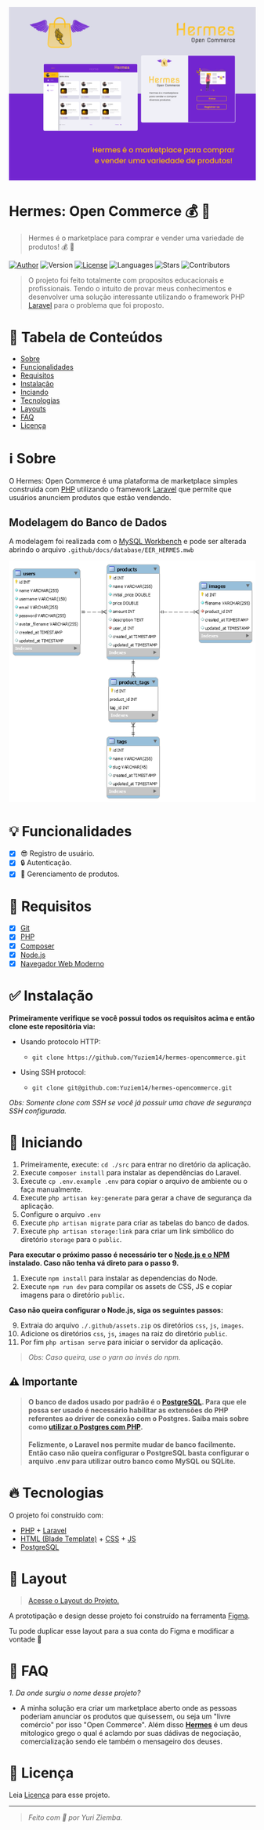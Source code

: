 ![Hermes: Open Commerce](./.github/images/hermes-cover.png 'Hermes: Open Commerce')

# Hermes: Open Commerce :moneybag: :tada:

> Hermes é o marketplace para comprar e vender uma variedade de produtos! :moneybag: :tada:

[![Author](https://img.shields.io/badge/author-yuziem14-7225d0?style=flat-square)](https://github.com/yuziem14)
![Version](https://img.shields.io/badge/version-1.0.0-7225d0?style=flat-square)
[![License](https://img.shields.io/badge/license-MIT-7225d0?style=flat-square)](LICENSE.md)
![Languages](https://img.shields.io/github/languages/count/yuziem14/hermes-opencommerce?style=flat-square&color=7225d0)
![Stars](https://img.shields.io/github/stars/yuziem14/hermes-opencommerce?style=social)
![Contributors](https://img.shields.io/github/contributors/yuziem14/hermes-opencommerce?style=social)

> O projeto foi feito totalmente com propositos educacionais e profissionais. Tendo o intuito de provar meus conhecimentos e desenvolver uma solução interessante utilizando o framework PHP [Laravel]('https://laravel.com/) para o problema que foi proposto.

# :pushpin: Tabela de Conteúdos

- [Sobre](#information_source-sobre)
- [Funcionalidades](#bulb-funcionalidades)
- [Requisitos](#construction-requisitos)
- [Instalação](#white_check_mark-instalacao)
- [Inciando](#rocket-iniciando)
- [Tecnologias](#fire-tecnologias)
- [Layouts](#art-layouts)
- [FAQ](#mega-faq)
- [Licença](#pencil-licenca)

# :information_source: Sobre

O Hermes: Open Commerce é uma plataforma de marketplace simples construida com [PHP](https://www.php.net/) utilizando o framework [Laravel](https://laravel.com/) que permite que usuários anunciem produtos que estão vendendo.

## Modelagem do Banco de Dados
A modelagem foi realizada com o [MySQL Workbench](https://www.mysql.com/products/workbench/) e pode ser alterada abrindo o arquivo `.github/docs/database/EER_HERMES.mwb`

![Diagrama Entidade Relacionamento (ERR)](./.github/images/EER_Hermes.png)

# :bulb: Funcionalidades

- [x] :sunglasses: Registro de usuário.
- [x] :lock: Autenticação.
- [x] :gift: Gerenciamento de produtos.

# :construction: Requisitos

- [x] [Git](https://git-scm.com/)
- [x] [PHP](https://www.php.net/)
- [x] [Composer]('https://getcomposer.org/')
- [x] [Node.js](https://nodejs.org/en/)
- [x] [Navegador Web Moderno](https://brave.com/)

# :white_check_mark: Instalação

**Primeiramente verifique se você possui todos os requisitos acima e então clone este repositória via:**

- Usando protocolo HTTP:

  - `git clone https://github.com/Yuziem14/hermes-opencommerce.git`

- Using SSH protocol:
  - `git clone git@github.com:Yuziem14/hermes-opencommerce.git`

_Obs: Somente clone com SSH se você já possuir uma chave de segurança SSH configurada._

# :rocket: Iniciando
1. Primeiramente, execute: `cd ./src` para entrar no diretório da aplicação.
1. Execute `composer install` para instalar as dependências do Laravel.
1. Execute `cp .env.example .env` para copiar o arquivo de ambiente ou o faça manualmente.
1. Execute `php artisan key:generate` para gerar a chave de segurança da aplicação.
1. Configure o arquivo `.env`
1. Execute `php artisan migrate` para criar as tabelas do banco de dados.
1. Execute `php artisan storage:link` para criar um link simbólico do diretório `storage` para o `public`.

**Para executar o próximo passo é necessário ter o [Node.js e o NPM](https://nodejs.org/en/) instalado. Caso não tenha vá direto para o passo 9.**

1. Execute `npm install` para instalar as dependencias do Node.
2. Execute `npm run dev` para compilar os assets de CSS, JS e copiar imagens para o diretório `public`.
   
**Caso não queira configurar o Node.js, siga os seguintes passos:**

9. Extraia do arquivo `./.github/assets.zip` os diretórios `css`, `js`, `images`.
1. Adicione os diretórios `css`, `js`, `images` na raiz do diretório `public`.
1. Por fim `php artisan serve` para iniciar o servidor da aplicação.

> _Obs: Caso queira, use o yarn ao invés do npm._

## :warning: Importante

> #### O banco de dados usado por padrão é o [PostgreSQL](https://www.postgresql.org/). Para que ele possa ser usado é necessário habilitar as extensões do PHP referentes ao driver de conexão com o Postgres. Saiba mais sobre como [utilizar o Postgres  com PHP](https://medium.com/@hdeodato/utilizar-postgres-com-php-212eb4644dce).
>
> #### Felizmente, o Laravel nos permite mudar de banco facilmente. Então caso não queira configurar o PostgreSQL basta configurar o arquivo .env para utilizar outro banco como MySQL ou SQLite.

# :fire: Tecnologias

O projeto foi construído com:

- [PHP](https://www.php.net/) + [Laravel](https://laravel.com/)
- [HTML (Blade Template)](https://laravel.com/docs/8.x/blade) + [CSS](https://developer.mozilla.org/pt-BR/docs/Web/CSS) + [JS]()
- [PostgreSQL](https://www.postgresql.org/)

# :art: Layout

> [Acesse o Layout do Projeto.](https://www.figma.com/file/31fU9WfNGloZVyIRjocaUO/Hermes-Open-Commerce)

A prototipação e design desse projeto foi construído na ferramenta [Figma](https://www.figma.com/).

Tu pode duplicar esse layout para a sua conta do Figma e modificar a vontade :pray:

# :mega: FAQ
_1. Da onde surgiu o nome desse projeto?_
  - A minha solução era criar um marketplace aberto onde as pessoas poderiam anunciar os produtos que quisessem, ou seja um "livre comércio" por isso "Open Commerce". Além disso **[Hermes](https://pt.wikipedia.org/wiki/Hermes)** é um deus mitologico grego o qual é aclamdo por suas dádivas de negociação, comercialização sendo ele também o mensageiro dos deuses.
# :pencil: Licença

Leia [Licença](LICENSE.md) para esse projeto.

---

> _Feito com :purple_heart: por Yuri Ziemba._